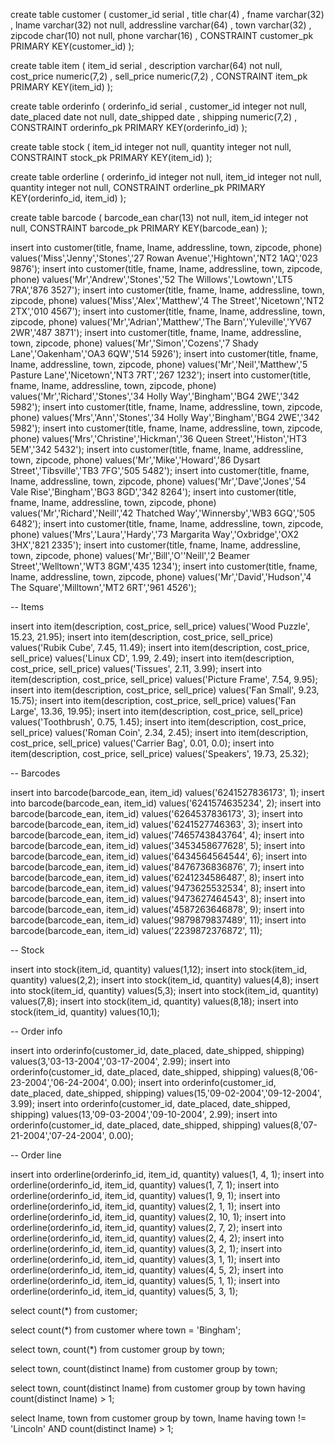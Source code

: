 

create table customer
(
    customer_id                     serial                        ,
    title                           char(4)                       ,
    fname                           varchar(32)                   ,
    lname                           varchar(32)           not null,
    addressline                     varchar(64)                   ,
    town                            varchar(32)                   ,
    zipcode                         char(10)              not null,
    phone                           varchar(16)                   ,
    CONSTRAINT                      customer_pk PRIMARY KEY(customer_id)
);


create table item
(
    item_id                         serial                        ,
    description                     varchar(64)           not null,
    cost_price                      numeric(7,2)                  ,
    sell_price                      numeric(7,2)                  ,
    CONSTRAINT                      item_pk PRIMARY KEY(item_id)
);


create table orderinfo
(
    orderinfo_id                    serial                        ,
    customer_id                     integer               not null,
    date_placed                     date                  not null,
    date_shipped                    date                          ,
    shipping                        numeric(7,2)                  ,
    CONSTRAINT                      orderinfo_pk PRIMARY KEY(orderinfo_id)
);


create table stock
(
    item_id                         integer               not null,
    quantity                        integer               not null,
    CONSTRAINT                      stock_pk PRIMARY KEY(item_id)
);


create table orderline
(
    orderinfo_id                    integer               not null,
    item_id                         integer               not null,
    quantity                        integer               not null,
    CONSTRAINT                      orderline_pk PRIMARY KEY(orderinfo_id, item_id)
);


create table barcode
(
    barcode_ean                     char(13)              not null,
    item_id                         integer               not null,
    CONSTRAINT                      barcode_pk PRIMARY KEY(barcode_ean)
);

insert into customer(title, fname, lname, addressline, town, zipcode, phone) values('Miss','Jenny','Stones','27 Rowan Avenue','Hightown','NT2 1AQ','023 9876');
insert into customer(title, fname, lname, addressline, town, zipcode, phone) values('Mr','Andrew','Stones','52 The Willows','Lowtown','LT5 7RA','876 3527');
insert into customer(title, fname, lname, addressline, town, zipcode, phone) values('Miss','Alex','Matthew','4 The Street','Nicetown','NT2 2TX','010 4567');
insert into customer(title, fname, lname, addressline, town, zipcode, phone) values('Mr','Adrian','Matthew','The Barn','Yuleville','YV67 2WR','487 3871');
insert into customer(title, fname, lname, addressline, town, zipcode, phone) values('Mr','Simon','Cozens','7 Shady Lane','Oakenham','OA3 6QW','514 5926');
insert into customer(title, fname, lname, addressline, town, zipcode, phone) values('Mr','Neil','Matthew','5 Pasture Lane','Nicetown','NT3 7RT','267 1232');
insert into customer(title, fname, lname, addressline, town, zipcode, phone) values('Mr','Richard','Stones','34 Holly Way','Bingham','BG4 2WE','342 5982');
insert into customer(title, fname, lname, addressline, town, zipcode, phone) values('Mrs','Ann','Stones','34 Holly Way','Bingham','BG4 2WE','342 5982');
insert into customer(title, fname, lname, addressline, town, zipcode, phone) values('Mrs','Christine','Hickman','36 Queen Street','Histon','HT3 5EM','342 5432');
insert into customer(title, fname, lname, addressline, town, zipcode, phone) values('Mr','Mike','Howard','86 Dysart Street','Tibsville','TB3 7FG','505 5482');
insert into customer(title, fname, lname, addressline, town, zipcode, phone) values('Mr','Dave','Jones','54 Vale Rise','Bingham','BG3 8GD','342 8264');
insert into customer(title, fname, lname, addressline, town, zipcode, phone) values('Mr','Richard','Neill','42 Thatched Way','Winnersby','WB3 6GQ','505 6482');
insert into customer(title, fname, lname, addressline, town, zipcode, phone) values('Mrs','Laura','Hardy','73 Margarita Way','Oxbridge','OX2 3HX','821 2335');
insert into customer(title, fname, lname, addressline, town, zipcode, phone) values('Mr','Bill','O''Neill','2 Beamer Street','Welltown','WT3 8GM','435 1234');
insert into customer(title, fname, lname, addressline, town, zipcode, phone) values('Mr','David','Hudson','4 The Square','Milltown','MT2 6RT','961 4526');

-- Items

insert into item(description, cost_price, sell_price) values('Wood Puzzle', 15.23, 21.95);
insert into item(description, cost_price, sell_price) values('Rubik Cube', 7.45, 11.49);
insert into item(description, cost_price, sell_price) values('Linux CD', 1.99, 2.49);
insert into item(description, cost_price, sell_price) values('Tissues', 2.11, 3.99);
insert into item(description, cost_price, sell_price) values('Picture Frame', 7.54, 9.95);
insert into item(description, cost_price, sell_price) values('Fan Small', 9.23, 15.75);
insert into item(description, cost_price, sell_price) values('Fan Large', 13.36, 19.95);
insert into item(description, cost_price, sell_price) values('Toothbrush', 0.75, 1.45);
insert into item(description, cost_price, sell_price) values('Roman Coin', 2.34, 2.45);
insert into item(description, cost_price, sell_price) values('Carrier Bag', 0.01, 0.0);
insert into item(description, cost_price, sell_price) values('Speakers', 19.73, 25.32);

-- Barcodes

insert into barcode(barcode_ean, item_id) values('6241527836173', 1);
insert into barcode(barcode_ean, item_id) values('6241574635234', 2);
insert into barcode(barcode_ean, item_id) values('6264537836173', 3);
insert into barcode(barcode_ean, item_id) values('6241527746363', 3);
insert into barcode(barcode_ean, item_id) values('7465743843764', 4);
insert into barcode(barcode_ean, item_id) values('3453458677628', 5);
insert into barcode(barcode_ean, item_id) values('6434564564544', 6);
insert into barcode(barcode_ean, item_id) values('8476736836876', 7);
insert into barcode(barcode_ean, item_id) values('6241234586487', 8);
insert into barcode(barcode_ean, item_id) values('9473625532534', 8);
insert into barcode(barcode_ean, item_id) values('9473627464543', 8);
insert into barcode(barcode_ean, item_id) values('4587263646878', 9);
insert into barcode(barcode_ean, item_id) values('9879879837489', 11);
insert into barcode(barcode_ean, item_id) values('2239872376872', 11);

-- Stock

insert into stock(item_id, quantity) values(1,12);
insert into stock(item_id, quantity) values(2,2);
insert into stock(item_id, quantity) values(4,8);
insert into stock(item_id, quantity) values(5,3);
insert into stock(item_id, quantity) values(7,8);
insert into stock(item_id, quantity) values(8,18);
insert into stock(item_id, quantity) values(10,1);

-- Order info

insert into orderinfo(customer_id, date_placed, date_shipped, shipping) values(3,'03-13-2004','03-17-2004', 2.99);
insert into orderinfo(customer_id, date_placed, date_shipped, shipping) values(8,'06-23-2004','06-24-2004', 0.00);
insert into orderinfo(customer_id, date_placed, date_shipped, shipping) values(15,'09-02-2004','09-12-2004', 3.99);
insert into orderinfo(customer_id, date_placed, date_shipped, shipping) values(13,'09-03-2004','09-10-2004', 2.99);
insert into orderinfo(customer_id, date_placed, date_shipped, shipping) values(8,'07-21-2004','07-24-2004', 0.00);

-- Order line

insert into orderline(orderinfo_id, item_id, quantity) values(1, 4, 1);
insert into orderline(orderinfo_id, item_id, quantity) values(1, 7, 1);
insert into orderline(orderinfo_id, item_id, quantity) values(1, 9, 1);
insert into orderline(orderinfo_id, item_id, quantity) values(2, 1, 1);
insert into orderline(orderinfo_id, item_id, quantity) values(2, 10, 1);
insert into orderline(orderinfo_id, item_id, quantity) values(2, 7, 2);
insert into orderline(orderinfo_id, item_id, quantity) values(2, 4, 2);
insert into orderline(orderinfo_id, item_id, quantity) values(3, 2, 1);
insert into orderline(orderinfo_id, item_id, quantity) values(3, 1, 1);
insert into orderline(orderinfo_id, item_id, quantity) values(4, 5, 2);
insert into orderline(orderinfo_id, item_id, quantity) values(5, 1, 1);
insert into orderline(orderinfo_id, item_id, quantity) values(5, 3, 1);


select count(*) from customer;

select count(*) from customer
where town = 'Bingham';

select town, count(*) from customer
group by town;

select town, count(distinct lname) from customer 
group by town;

select town, count(distinct lname) from customer 
group by town
having count(distinct lname) > 1;

select lname, town from customer 
group by town, lname
having town != 'Lincoln' AND count(distinct lname) > 1;

